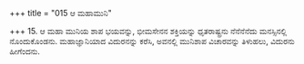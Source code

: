 +++
title = "015 ಆ ಮಹಾಮುನಿ"

+++
15. ಆ ಮಹಾ ಮುನಿಯ ಶಾಪ ಭಯವನ್ನು, ಭೀಮಸೇನನ ಶಕ್ತಿಯನ್ನು ಧೃತರಾಷ್ಟ್ರನು ನೆನೆನೆನೆದು ಮನಸ್ಸಿನಲ್ಲಿ ನೊಂದುಕೊಂಡನು. ಮಹಾಜ್ಞಾನಿಯಾದ ವಿದುರನನ್ನು ಕರೆಸಿ, ಅವನಲ್ಲಿ ಮುನಿಶಾಪ ವಿಚಾರವನ್ನು ತಿಳುಹಲು, ವಿದುರನು ಹೀಗೆಂದನು.